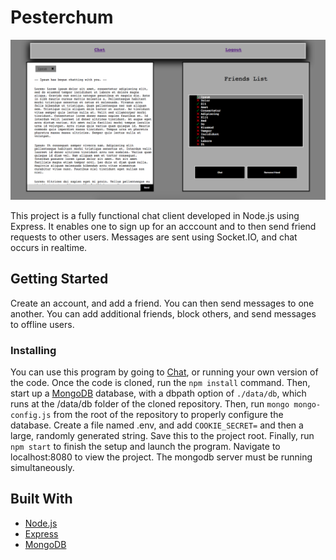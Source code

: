 # Pesterchum

![Screenshot](https://raw.githubusercontent.com/bchay/Chat/master/public/images/Site-Screenshot.png)

This project is a fully functional chat client developed in Node.js using Express. It enables one to sign up for an acccount and to then send friend requests to other users. Messages are sent using Socket.IO, and chat occurs in realtime.

## Getting Started
Create an account, and add a friend. You can then send messages to one another. You can add additional friends, block others, and send messages to offline users.

### Installing

You can use this program by going to [Chat](), or running your own version of the code. Once the code is cloned, run the `npm install` command. Then, start up a [MongoDB](https://www.mongodb.com/) database, with a dbpath option of `./data/db`, which runs at the /data/db folder of the cloned repository. Then, run `mongo mongo-config.js` from the root of the repository to properly configure the database. Create a file named .env, and add `COOKIE_SECRET=` and then a large, randomly generated string. Save this to the project root. Finally, run `npm start` to finish the setup and launch the program. Navigate to localhost:8080 to view the project. The mongodb server must be running simultaneously. 

## Built With

* [Node.js](https://nodejs.org/)
* [Express](https://expressjs.com/)
* [MongoDB](https://www.mongodb.com/)